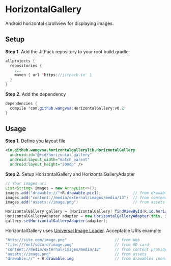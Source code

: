 # HorizontalGallery
Android horizontal scrollview for displaying images.

## Setup
**Step 1.** Add the JitPack repository to your root build.gradle:
```java
allprojects {
  repositories {
    ...
    maven { url 'https://jitpack.io' }
  }
}
```
**Step 2.** Add the dependency
```java
dependencies {
  compile 'com.github.wangvsa:HorizontalGallery:v0.2'
}
```


## Usage

**Step 1.** Define you layout file
```xml
<io.github.wangvsa.horizontalgallerylib.HorizontalGallery
  android:id="@+id/horizontal_gallery"
  android:layout_width="match_parent"
  android:layout_height="200dp" />
```

**Step 2.** Setup HorizontalGallery and HorizontalGalleryAdapter
```java
// Your images uri
List<String> images = new ArrayList<>();    
images.add("drawable://"+R.drawable.pic1);              // from drawables (non-9patch images)
images.add("content://media/external/images/media/13")  // from content provider
images.add("assets://image.png")                        // from assets

HorizontalGallery gallery = (HorizontalGallery) findViewById(R.id.horizontal_gallery);
HorizontalGalleryAdapter adapter = new HorizontalGalleryAdapter(this, images);
gallery.setHorizontalGalleryAdapter(adapter);
```

HorizontalGallery uses [Universal Image Loader](https://github.com/nostra13/Android-Universal-Image-Loader). 
Acceptable URIs example:
```java
"http://site.com/image.png"                     // from Web
"file:///mnt/sdcard/image.png"                  // from SD card
"content://media/external/images/media/13"      // from content provider
"assets://image.png"                            // from assets
"drawable://" + R.drawable.img                  // from drawables (non-9patch images)
```
